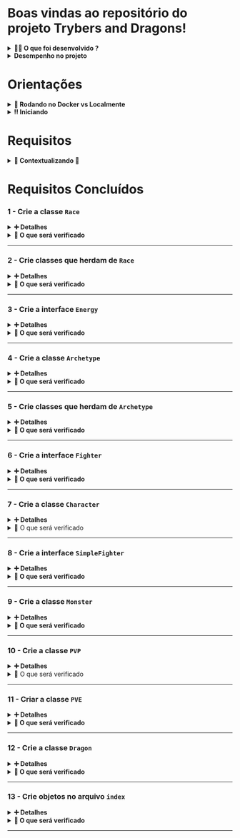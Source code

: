 # Boas vindas ao repositório do projeto Trybers and Dragons!

<details>
  <summary><strong>👨‍💻 O que foi desenvolvido ?</strong></summary><br />

  Foram aplicados os princípios da arquitetura `SOLID` e os princípios de `POO` em uma estrutura de jogos de interpretação de papéis, mais conhecidos como jogos `RPG` (_Role Playing Game_).
  
</details>

<details>
  <summary><strong>Desempenho no projeto</strong></summary><br />
  
  <img src="trybers-and-dragons-result.png" width="800px" >

</details>

# Orientações

<details>
  <summary><strong>🐋 Rodando no Docker vs Localmente</strong></summary><br />
  
  ## Com Docker

  > Rode o serviço `node` com o comando `docker-compose up -d`.
  - Esse serviço irá inicializar um container chamado `trybers_and_dragons`.
  - A partir daqui você pode rodar o container `trybers_and_dragons` via CLI ou abri-lo no VS Code.

  > Use o comando `docker exec -it trybers_and_dragons bash`.
  - Ele te dará acesso ao terminal interativo do container criado pelo compose, que está rodando em segundo plano.

  > Instale as dependências [**Caso existam**] com `npm install`
  
  ⚠ Atenção ⚠ Caso opte por utilizar o Docker, **TODOS** os comandos disponíveis no `package.json` (npm start, npm test, npm run dev, ...) devem ser executados **DENTRO** do container, ou seja, no terminal que aparece após a execução do comando `docker exec` citado acima. 

---
  
  ## Sem Docker
  
  > Instale as dependências com `npm install`

  <br/>
</details>

<details>
  <summary><strong>‼️ Iniciando </strong></summary><br />

  1. Clone o repositório

  - `git clone https://github.com/augustoomb/projeto-trybers-and-dragons.
  - Entre na pasta do repositório que você acabou de clonar:
    - `cd projeto-trybers-and-dragons`

  2. Instale as dependências

  - `npm install`    

</details>

# Requisitos

<details>
  <summary><strong>🐉 Contextualizando 🐲</strong></summary><br />

  No universo de Trybers and Dragons - T&D, quase todos os seres que andam por essas terras pertencem a uma **raça** definida.

  As diversas raças (como, por exemplo, Élfica, Orc ou Anã) definem as características das personagens dentro do jogo desde a sua criação, como os seus pontos de vida e a sua destreza. No entanto, existem seres bestiais denominados **monstros** que não possuem uma raça específica, mas podem lutar.

  Alguns seres também possuem uma **energia** e, ao treinarem o uso da energia, passam a possuir um **arquétipo**. De modo geral, os arquétipos definem a vocação de uma personagem, suas habilidades e visão de mundo: como encaram as situações, exploram masmorras ou enfrentam monstros. Como exemplos de arquétipos presentes em T&D, podemos citar guerreiro, mago e necromante.

  Boa parte dos seres podem ser considerados lutadores, bastando para isso possuir alguns atributos específicos. Em muitas ocasiões podem acontecer lutas entre personagens diversas, bem como entre personagens e monstros.

  Agora, cabe a você, nobre ~~dev~~, explorar essas terras e cumprir as quests que surgirão ao longo da sua incrível ~~jornada~~ leitura do README.

  **_Now, follow ~~the blind~~ the dungeon master!_**

</details>

# Requisitos Concluídos

### 1 - Crie a classe `Race`

<details>
  <summary><strong>➕ Detalhes </strong></summary>

No universo de Trybers and Dragons - T&D, quase todos os seres racionais têm uma raça e, embora todas as raças de personagens sejam humanoides, cada uma tem as suas particularidades.

A raça influencia desde a aparência geral até fatores como longevidade média, talento em determinadas habilidades ou mesmo a presença de algum sentido mais aguçado nos habitantes desse universo.

Para entender melhor um pouco da incrível diversidade que temos e as características únicas de algumas das raças de T&D, vamos começar nossa jornada com a missão de **criar a classe abstrata `Race`**.

Para que você tenha sucesso nesta *quest*, é importante saber que:

- O arquivo foi criado no diretório `src/Races/` e chamar `Race.ts`;
- A classe `Race` deve ter os atributos privados: `name` e `dexterity`, ambos inicializados em seu **construtor**;
  - O atributo `name` dever ser do tipo `string`;
  - O atributo `dexterity` dever ser do tipo `number`;
  - `name` e `dexterity` devem ser recebidos como parâmetros e inicializados no construtor.
- Os atributos da classe `Race` podem ser lidos, mas não podem ser alterados:
  - `name` deve retornar o tipo `string`;
  - `dexterity` deve retornar o tipo `number`.
- A classe `Race` deve ter um **método estático** chamado `createdRacesInstances`, que retorna um `number`;
  - Esse número corresponde à quantidade de **instâncias criadas a partir das classes estendidas** da classe `Race`;
  - Cada raça terá seu número máximo de instâncias, **que será definido dentro de cada classe especializada**;
  - Na classe `Race`, o método deve lançar um erro com a mensagem `Not implemented`.
- A classe `Race` deve ter um **getter abstrato** chamado `maxLifePoints` que retorna um `number`;
  - Esse número corresponde à quantidade máxima de pontos de vida da raça;
  - Cada raça terá seu número máximo de pontos, **que será definido dentro de cada classe especializada**;
  - Na classe `Race` **deve estar apenas a assinatura do método**.

> Dica: use a convenção de atributos privados para criar os atributos **com** `_` e os getters para expor os atributos **sem** o `_`.
<br>

> ⚠️ **Atenção**:
> - Para que os testes funcionem corretamente, a classe `Race` deve ser exportada de forma padrão (com `export default`);
> - Deve ser criado o arquivo chamado `index.ts` dentro do diretório `src/Races/`;
> - A classe `Race` deve ser importada dentro deste arquivo e exportada também de forma padrão, da mesma forma que no diretório `src/Battle/`.

<br>
</details>

<details close>
  <summary><strong> 🔎 O que será verificado</strong></summary>

  > :dragon_face: Para a classe Race:
  - A classe `Race` existe;
  - A classe `Race` é abstrata;
  - O método `maxLifePoints` da classe `Race` é abstrato;
  - O método `maxLifePoints` ao ser implementado retorna um valor numérico;
  - O atributo `name` da classe `Race` pode ser lido;
  - O atributo `name` da classe `Race` *NÃO* pode ser alterado;
  - O atributo `dexterity` da classe `Race` pode ser lido;
  - O atributo `dexterity` da classe Race *NÃO* pode ser redefinido;
  - O método `createdRacesInstances` deve existir e ser estático;
  - O método `createdRacesInstances` deve lançar um erro com a mensagem "Not implemented".

</details>

---

### 2 - Crie classes que herdam de `Race`

<details>
  <summary><strong>➕ Detalhes </strong></summary>
  
Já foi dito anteriormente que há uma diversidade de raças neste universo e agora chegou a hora de você saber mais a respeito de algumas delas. Nesta segunda *quest*, você irá criar classes para quatro raças que existem no mundo de T&D.

Antes de prosseguir com a missão, é muito importante saber que:

- Os arquivos devem ser criados no diretório `src/Races/`;
- Todas as raças devem estender da classe abstrata `Race`;
- As classes `Dwarf`, `Elf`, `Halfling` e `Orc` devem ser criadas em arquivos com exatamente esses nomes.
- Cada raça deve possuir um número máximo de pontos de vida (`maxLifePoints`), que deve ser inicializado em seu **construtor**:
  - A raça `Dwarf` deve receber `80` pontos de vida;
  - A raça `Elf` deve receber `99` pontos de vida;
  - A raça `Halfling` deve receber `60` pontos de vida;
  - A raça `Orc` deve receber `74` pontos de vida.
- Não se esqueça de implementar o(s) método(s) necessário(s) após estender a classe abstrata `Race`;
- Não se esqueça de fazer a sobrescrita (`override`) do(s) método(s) necessário(s).

<br>

> ⚠️ **Atenção**:
> - Assim como no requisito anterior, cada uma das classes criadas (`Dwarf`, `Elf`, `Halfling` e `Orc`) para este requisito deve ser exportada de forma padrão (com `export default`).
> - As classes (`Dwarf`, `Elf`, `Halfling` e `Orc`) devem ser importadas dentro de `src/Races/index.ts` e exportadas de forma explícita (`export { class1, class2, classN }`).
> - Não se esqueça de implementar o método `createdRacesInstances` nas classes herdeiras;

<br>
</details>

<details close>
  <summary><strong>🔎 O que será verificado</strong></summary>

  > :dragon_face: Para as classe que herdam de Race:
  - A classe `Dwarf` existe;
  - A classe `Dwarf` herda de `Race`;
  - O atributo `name` da classe `Dwarf` pode ser lido;
  - O atributo `dexterity` da classe `Dwarf` pode ser lido;
  - O método `createdRacesInstances` retorna o número correto de instâncias criadas da classe `Dwarf`;
  - O atributo `maxLifePoints` da classe `Dwarf` existe e é igual a 80;
  - A classe `Elf` existe;
  - A classe `Elf` herda de `Race`;
  - O atributo `name` da classe `Elf` pode ser lido;
  - O atributo `dexterity` da classe `Elf` pode ser lido;
  - O método `createdRacesInstances` retorna o número correto de instâncias criadas da classe `Elf`;
  - O atributo `maxLifePoints` da classe `Elf` existe e é igual a 99;
  - A classe `Halfling` existe;
  - A classe `Halfling` herda de `Race`;
  - O atributo `name` da classe `Halfling` pode ser lido;
  - O atributo `dexterity` da classe `Halfling` pode ser lido;
  - O método `createdRacesInstances` retorna o número correto de instâncias criadas da classe `Halfling`;
  - O atributo `maxLifePoints` da classe `Halfling` existe e é igual a 60;
  - A classe `Orc` existe;
  - A classe `Orc` herda de `Race`;
  - O atributo `name` da classe `Orc` pode ser lido;
  - O atributo `dexterity` da classe `Orc` pode ser lido;
  - O método `createdRacesInstances` retorna o número correto de instâncias criadas da classe `Orc`;
  - O atributo `maxLifePoints` da classe `Orc` existe e é igual a 74;

</details>

---

### 3 - Crie a interface `Energy`

<details>
  <summary><strong>➕ Detalhes </strong></summary>
  
Energia é um atributo vital para a maioria dos seres. No contexto de `Trybers and Dragons`, a energia gasta ao se andar, nadar, escalar ou lutar é chamada de *"stamina"* .
Contudo, esse universo também abriga seres capazes de usar magia. Nesses casos, a energia gasta é chamada de *"mana"*.

Sua próxima missão é tornar possível o uso destes dois tipos de energia:  *"stamina"* e *"mana"*. Para isso:

- Crie uma `interface` chamada `Energy`, para isso:
  - Crie o arquivo `Energy.ts` na raiz do diretório `src/`.
  - A interface deverá possuir os atributos:
    - `type_`, do tipo `EnergyType`; ✨✨
      - Esse novo tipo ~~pode~~ deve receber os valores: `'mana'` ou `'stamina'`;
      - O tipo `EnergyType` também deve ser exportado.
    - `amount`, do tipo `number`.

✨ Dica de mestre: ✨
- Para implementar a `interface Energy`, é necessário criar um tipo novo, o `type EnergyType`;

<br>

> ⚠️ **Atenção**:
> - Para que os testes funcionem corretamente, a interface `Energy` deve ser exportada de forma padrão ( com `export default`).
> - `EnergyType` também deve ser exportado, mas este de forma explícita (`export`).

<br>
</details>

<details close>
  <summary><strong>🔎 O que será verificado</strong></summary>

  > :dragon_face: Para a interface Energy:
  - É possível criar uma variável com o tipo `EnergyType` e atribuir a ela o valor `'mana'`;
  - É possível criar uma variável com o tipo `EnergyType` e atribuir a ela o valor `'stamina'`;
  - É possível criar uma variável com o tipo da interface `Energy` e atribuir a ela o valor `{ amount: 10, type_: 'stamina'}`;
  - É possível criar uma variável com o tipo da interface `Energy` e atribuir a ela o valor `{ amount: 45, type_: 'mana'}`;
  - Não é possível criar uma variável com o tipo `EnergyType` e atribuir a ela um valor diferente de `'mana'` ou `'stamina'`;
  - Não é possível criar uma variável com o tipo da interface `Energy` sem atribuir a ela um `amount`;
  - Não é possível criar uma variável com o tipo da interface `Energy` sem atribuir a ela um `type_`.
</details>

---

### 4 - Crie a classe `Archetype`

<details>
  <summary><strong>➕ Detalhes </strong></summary>
  
Dentro do nosso universo, os seres têm talentos especiais e cada um desses talentos tem o seu nome dentro de T&D.
Aqui vamos ter alguns atributos super legais e necessários, que representarão o nome, a potência do seu ataque especial e o custo energético para utilizá-lo. Por isso, sua próxima *quest* será **criar a classe abstrata `Archetype`**.

Para que você tenha sucesso nesta *quest*, é importante saber que:

- O arquivo `Archetype.ts` deve ser criado no diretório `src/Archetypes/`;
- A classe `Archetype` deve ter os atributos privados: `name`, `special`, `cost`, que serão inicializados em seu **construtor**;
  - O atributo `name` dever ser do tipo `string`;
  - O atributo `special` dever ser do tipo `number`;
  - O atributo `cost` dever ser do tipo `number`;
  - `name` deve ser recebido como parâmetro e inicializado no construtor;
  - `special` e `cost` devem ser apenas inicializados no construtor com o valor `0`.
- Os atributos da classe `Archetype` podem ser lidos, mas não podem ser alterados:
  - `name` deve retornar o tipo `string`;
  - `special` deve retornar o tipo `number`;
  - `cost` deve retornar o tipo `number`.
- A classe `Archetype` deve ter um **método estático** chamado `createdArchetypeInstances` que retorna um `number`:
  - Esse número corresponde à quantidade de **instâncias criadas a partir das classes estendidas** da classe abstrata `Archetype`;
  - Cada arquétipo terá seu número máximo de instâncias, **que será definido dentro de suas classes especializadas**;
  - Na classe abstrata `Archetype`, o método deve apenas lançar um erro com a mensagem `Not implemented`.
- A classe `Archetype` deve ter um **getter abstrato** chamado `energyType` que retorna uma `EnergyType`:
  - Esse tipo EnergyType corresponde ao tipo de energia que este arquétipo deve ter. *(`mana` ou `stamina`)*
  - Cada arquétipo terá o seu tipo de energia, **que será definido dentro de suas classes especializadas**;
  - A classe abstrata `Archetype` **deve conter apenas a assinatura do método**.

<br>

> ⚠️ **Atenção**:
> - Para que os testes funcionem corretamente, a classe `Archetype` deve ser exportada de forma padrão ( com `export default`);
> - Um arquivo `index.ts` deve ser criado dentro do diretório `src/Archetypes/`;
> - A classe `Archetype` deve ser importada dentro deste arquivo e exportada também de forma padrão, como feito com `Race`.

<br>
</details>

<details close>
  <summary><strong>🔎 O que será verificado</strong></summary>
  <br>

  > :dragon_face: Para a classe Archetype:
  - A classe `Archetype` existe;
  - A classe `Archetype` é abstrata;
  - O atributo `name` da classe `Archetype` pode ser lido;
  - O atributo `name` da classe `Archetype` não pode ser alterado;
  - O atributo `special` da classe `Archetype` pode ser lido;
  - O atributo `cost` da classe `Archetype` pode ser lido;
  - O tipo do retorno do método `energyType` é `EnergyType`;
</details>

---

### 5 - Crie classes que herdam de `Archetype`

<details>
  <summary><strong>➕ Detalhes </strong></summary>
  
Como você pode imaginar, há diversos arquétipos diferentes no mundo de *Trybers and Dragons*, cada um com as suas peculiaridades e alinhamentos.
Agora, chegou a hora de você conhecer alguns desses arquétipos. E o que poderia ser melhor para isso do que criar classes para eles?
Para isto, atenção às instruções a seguir:

- Os arquivos devem ser criados no diretório `src/Archetypes/`;
- Todos os arquétipos devem estender da classe abstrata `Archetype`.
- No momento, vamos nos ater a quatro arquétipos muito comuns aos seres deste universo: (eles devem estar em quatro arquivos com os mesmos nomes)
  - `Mage` 🧙‍♀️;
  - `Necromancer` ☠️; 
  - `Warrior` ⚔️;
  - `Ranger` 🍃.
- Cada arquétipo possui a habilidade de causar danos em seus inimigos de forma diferente, e essa habilidade deve ser inicializada em seu **construtor**
  - Os arquétipos `Mage`🧙‍♀️ e `Necromancer`☠️ causam dano por meio de magia, através do uso de `mana`;
  - Os arquétipos `Warrior` ⚔️ e `Ranger` 🍃 causam dano por meio de sua força, usando `stamina`.
- Não se esqueça de implementar o(s) método(s) necessário(s) após estender a classe abstrata `Archetype`;
- Não se esqueça de fazer a sobrescrita (`override`) do(s) método(s) necessário(s);

<br>

> ⚠️ **Atenção**:
> - Assim como no requisito anterior, cada uma das classes criadas (`Mage`, `Necromancer`, `Warrior` e `Ranger`) para este requisito deve ser exportada de forma padrão ( com `export default`);
> - Novamente, as classes (`Mage`, `Necromancer`, `Warrior` e `Ranger`) devem ser importadas dentro de `src/Archetypes/index.ts` e exportadas de forma explícita (`export { class1, class2, classN }`).
> - Não se esqueça de implementar o método `createdArchetypeInstances` nas classes herdeiras;

<br>
</details>

<details close>
  <summary><strong>🔎 O que será verificado</strong></summary>

  > :dragon_face: Para as classes que herdam de Archetype:
  - A classe `Mage` existe;
  - A classe `Mage` herda de `Archetype`;
  - O atributo `name` da classe `Mage` pode ser lido;
  - O método `energyType` da Classe `Mage` existe e retorna um `EnergyType`;
  - O método `createdArchetypeInstances` deve retornar o número correto de instâncias criadas da classe `Mage`;
  - A classe `Necromancer` existe;
  - A classe `Necromancer` herda de `Archetype`;
  - O atributo `name` da classe `Necromancer` pode ser lido;
  - O atributo `energyType` da classe `Necromancer` pode ser lido;
  - O método `createdArchetypeInstances` deve retornar o número correto de instâncias criadas da classe `Necromancer`;
  - A classe `Ranger` existe;
  - A classe `Ranger` herda de `Archetype`;
  - O atributo `name` da classe `Ranger` pode ser lido;
  - O atributo `energyType` da classe `Ranger` pode ser lido;
  - O método `createdArchetypeInstances` deve retornar o número correto de instâncias criadas da classe `Ranger`;
  - A classe `Warrior` existe;
  - A classe `Warrior` herda de `Archetype`;
  - O atributo `name` da classe `Warrior` pode ser lido;
  - O atributo `energyType` da classe `Warrior` pode ser lido;
  - O método `createdArchetypeInstances` deve retornar o número correto de instâncias criadas da classe `Warrior`;
</details>

---

### 6 - Crie a interface `Fighter`

<details>
  <summary><strong>➕ Detalhes </strong></summary>
  
Um universo tão rico e cheio de diferentes seres, com diferentes alinhamentos, convicções e personalidades pode não ser um lugar sempre amigável. Por isso, seus habitantes têm que ser capazes de se defender ou de inventar artimanhas para se livrarem de brigas, confusões e armadilhas. Sendo assim, podemos dizer que todos os seres de T&D são, em essência, lutadores.

Para fixar bem esse conceito, preparamos para você a missão especial de criar a interface `Fighter`. Mas não se preocupe! Não deixaremos você dar mais nem um passo sem as informações necessárias para tirar isso de letra! Observe as orientações abaixo:

- Crie uma `interface` chamada `Fighter`;
- O arquivo `Fighter.ts` deve ser criado no diretório `src/Fighter/`;
- A interface deverá possuir os atributos:
  - `lifePoints`, do tipo `number`;
  - `strength`, do tipo `number`;
  - `defense`, do tipo `number`;
  - `energy`, do tipo `Energy`. ✨✨
- A interface deverá possuir os métodos:
  - `attack()`, que recebe um `enemy` do tipo `Fighter` como parâmetro e não possui retorno (`void`);
  - `special()`, que recebe um `enemy` do tipo `Fighter` como parâmetro e não possui retorno (`void`); ✨✨
  - `levelUp()`, que não recebe parâmetro e não possui retorno (`void`);
  - `receiveDamage()`, que recebe um `attackPoints` do tipo `number` como parâmetro e retorne um `number`.

✨ Dica de mestre: ✨
- O atributo `energy` e o método `special()` devem ser opcionais;
  - Pesquise sobre: `Optional Properties` ou `Optional parameters` em interfaces;
- Agora você pode descomentar os trechos de código dos arquivos do diretório `Battle`; (`Battle.ts` e `index.ts`).

<br>

> ⚠️ **Atenção**:
> - Para que os testes funcionem corretamente, a interface `Fighter` deve ser exportada de forma padrão (com `export default`);
> - Um arquivo chamado `index.ts` deve ser criado dentro do diretório `src/Fighter/`;
> - A interface `Fighter` deve ser importada dentro deste arquivo e exportada também de forma padrão, como feito em requisitos anteriores.

<br>
</details>

<details close>
  <summary><strong>🔎 O que será verificado</strong></summary>

  > :dragon_face: Para a interface Fighter:
  - A interface `Fighter` existe;
  - A interface `Fighter` pode ser implementada corretamente;
  - A interface `Fighter` possui o atributo `lifePoints`;
  - A interface `Fighter` possui o atributo `strength`;
  - A interface `Fighter` possui o atributo `defense`;
  - A interface `Fighter` possui o método `attack()`, que recebe um `enemy` do tipo `Fighter`;
  - A interface `Fighter` possui o método `special()`, que recebe um `enemy` do tipo `Fighter`
  - A interface `Fighter` possui o método `receiveDamage()`, que recebe um `attackPoints` do tipo number;
  - O atributo `energy` deverá ser do tipo `Energy`, definido no arquivo `src/Energy.ts`;
  - A interface `Fighter` possui o método `levelUp()`, que não recebe parâmetros nem retorna nada;
</details>

---

### 7 - Crie a classe `Character`

<details>
  <summary><strong>➕ Detalhes </strong></summary>

Maravilha! Agora já temos tanto as nossas raças quanto os nossos arquétipos e interfaces definidos. Mas antes de sair por aí entrando em tavernas e calabouços, temos outra *quest*: **criar uma personagem**!

Cada personagem será composta tanto por uma raça quanto por um arquétipo. Essa classe reunirá um conjunto de características que terão o poder de fazer desse ser o mais único possível. Além disso, personagens devem possuir tudo o que se espera de alguém que luta.

As dicas para completar essa *quest* são: 

- O arquivo deve ser criado na raiz do diretório `src/` e se chamar `Character.ts`;
- A classe deve implementar a interface `Fighter`;
- A classe `Character` deve ter os atributos privados: `race`, `archetype`, `maxLifePoints`, `lifePoints`, `strength`, `defense`, `dexterity` e `energy`, todos inicializados em seu **construtor**;
  - O atributo `race` deve ser do tipo `Race`;
  - O atributo `archetype` deve ser do tipo `Archetype`;
  - O atributo `maxLifePoints` deve ser do tipo `number`;
  - O atributo `lifePoints` deve ser do tipo `number`;
  - O atributo `strength` deve ser do tipo `number`;
  - O atributo `defense` deve ser do tipo `number`;
  - O atributo `dexterity` deve ser do tipo `number`;
  - O atributo `energy` deve ser do tipo `Energy`;
  - O atributo `name` deve ser recebido como parâmetro no construtor e deve ser usado para dar nome à sua personagem.
  - Devem ser inicializados no construtor:
    - `dexterity` com um valor aleatório de no mínimo 1 e no máximo 10 pontos. ✨✨;
    - `race` por padrão com uma instância de `Elf` (A destreza de `Elf` deve ser a mesma definida em `dexterity`);
    - `archetype` por padrão com uma instância de `Mage`;
    - `maxLifePoints` por padrão com metade do `maxLifePoints` da raça instanciada;
    - `lifePoints` por padrão com o mesmo valor de `maxLifePoints` da classe;
    - `strength`, `defense` com valores aleatórios de no mínimo 1 e no máximo 10 pontos; ✨✨
    - `energy` por padrão:
      - `type_` com o mesmo valor do arquétipo instanciado;
      - `amount` com um valor aleatório de no mínimo 1 e no máximo 10 pontos. ✨✨
- Os atributos da classe `Character` podem ser lidos mas não podem ser alterados:
  - `race` deve retornar o tipo `Race`;
  - `archetype` deve retornar o tipo `Archetype`
  - `lifePoints` deve retornar o tipo `number`;
  - `strength` deve retornar o tipo `number`;
  - `defense` deve retornar o tipo `number`;
  - `dexterity` deve retornar o tipo `number`;
  - `energy` deve retornar o tipo `Energy`.
    - ✨ Lembre-se que `energy` é um objeto, portanto se você retornar ele diretamente o javascript permite que as propriedades desse objetos sejam alteradas, mesmo `energy` sendo privado. 
- A classe `Character` também deve implementar os métodos estendidos da `interface Fighter`;
  - **`receiveDamage 😵`** este método recebe por parâmetro um valor (`attackPoints`) e as regras são:
    - Este valor deve ser decrescido de sua defesa (`defense`), assim causando um dano (`damage`);
    - Se o dano for maior que `0`, você perde pontos de vida (`lifePoints`);
    - Ao receber o ataque e perder pontos de vida (`lifePoints`), e se sua vida chegar a `0` ou menos, você deve fixá-la com o valor `-1`;
    - Ao final sempre retorne o valor atualizado de seus pontos de vida.
  - **`attack 🪄`** este método recebe por parâmetro uma pessoa inimiga (`enemy`) e as regras são:
    - Toda vez que acontecer um ataque, o inimigo recebido por parâmetro recebe um dano;
    - Este dano deve ser equivalente a força (`strength`) de quem ataca.
  - **`levelUp 🆙`** este método não recebe parâmetro e as regras são:
    - Sempre que este método for chamado os atributos `maxLifePoints`, `strength`, `dexterity` e `defense` terão um incremento de no mínimo 1 e no máximo 10 pontos; ✨✨
    - Assim como os atributos anteriores o montante de energia (`amount` dentro de `energy`) deve ser alterado também, ele deve ficar cheio, valendo exatamente `10`;
    - O atributo `maxLifePoints` do Character **nunca poderá ser maior** que o `maxLifePoints` de sua raça (`race`). Se, ao incrementar o valor de `maxLifePoints` do Character esse valor ficar maior do que o `maxLifePoints` da raça, ele deve receber o valor igual ao do da raça. Exemplo: se o `maxLifePoints`da raça é 100, e o do Character é 95, e ao fazer o levelUp ele ficaria 8 pontos maior, isso daria 103, que é maior do que o da raça, portanto você deveria deixar em 100.
    - Ao final, o atributo `lifePoints` também deve ser atualizado, recebendo o novo valor de `maxLifePoints` (de acordo com as regras anteriores).
  - **`special ⚡`** este método não recebe parâmetro e as regras é você quem decide:
    - Aqui você pode expandir sua mente e realizar a lógica que achar mais interessante para um ataque especial, use tudo que aprendeu no mundo de T&D! :dragon_face:
    - Esta parte do requisito não esta sendo avalida é apenas para você se divertir aprendendo. 💚

✨ Dica de mestre: ✨
- Para gerar valores aleatórios, use a função `getRandomInt` fornecida no arquivo `src/utils.ts`.

<br>

> ⚠️ **Atenção**:
> - Para que os testes funcionem corretamente, a classe `Character` deve ser exportada de forma padrão ( com `export default`).

<br>
</details>

<details close>
  <summary>🔎 O que será verificado</strong></summary>

  > :dragon_face: Para a classe Character:
  - A classe `Character` existe;
  - A classe `Character` implementa a interface `Fighter`;
  - `Character` possui uma `Race`;
  - `Character` possui um `Archetype`;
  - `Character` possui um atributo `lifePoints`, que pode ser lido, mas não pode ser setado;
  - `Character` possui um atributo `strength`, que pode ser lido, mas não pode ser setado;
  - `Character` possui um atributo `defense`, que pode ser lido, mas não pode ser setado;
  - `Character` possui um atributo `energy`, que pode ser lido, mas não pode ser setado nem ter um de seus valores internos alterados;
  - `Character` possui um atributo `dexterity`, que pode ser lido, mas não pode ser setado;
  - `Character` pode subir de nível através do método `levelUp`, e seus atributos (`amount`, `maxLifePoints`, `strength`, `dexterity`, `defense`) terão um incremento;
  - `Character` pode receber danos através do método `receiveDamage`;
  - `Character1` pode atacar `Character2`;
</details>

---

### 8 - Crie a interface `SimpleFighter`

<details>
  <summary><strong>➕ Detalhes </strong></summary>

Uau, o nosso universo de T&D está ficando fabuloso! No entanto, nem todo mundo que luta possui capacidades avançadas, como ter uma defesa ou realizar ataques especiais. Dito isto, vamos para mais uma *quest*: **criar a interface lutador simples**

As dicas para completar essa *quest* são:

- Crie uma `interface` chamada `SimpleFighter`;
- O arquivo `SimpleFighter.ts` deve ser criado no diretório `src/Fighter/`.
- A interface deverá possuir os atributos:
  - `lifePoints`, do tipo `number`;
  - `strength`, do tipo `number`.
- A interface deverá possuir os métodos:
  - `attack()` que recebe um `enemy` do tipo `SimpleFighter` como parâmetro e não possui retorno (`void`);
  - `receiveDamage()` que recebe um `attackPoints` do tipo `number` como parâmetro e retorne um `number`;
- Aqui é um bom momento para treinarmos algumas skills deste bloco e aplicar uma refatoração, além disso você acaba adiantando uma parte do próximo requisito ✨. Utilize a segregação de interfaces, volte e observe nossa `interface Fighter`.

<br>

> ⚠️ **Atenção**:
> - Para que os testes funcionem corretamente, a interface `SimpleFighter` deve ser exportada de forma padrão (com `export default`);
> - A interface `SimpleFighter` deve ser importada dentro de `src/Fighter/index.ts` e deve ser exportada de forma explícita (`export { SimpleFighter }`), como feito em requisitos anteriores.

<br>
</details>

<details close>
  <summary><strong>🔎 O que será verificado</strong></summary>

  > :dragon_face: Para a interface SimpleFighter:
  - A interface `SimpleFighter` existe;
  - A interface `SimpleFighter` possui o atributo `lifePoints`;
  - A interface `SimpleFighter` possui o atributo `strength`;
  - A interface `SimpleFighter` possui o método `attack`, que recebe um `enemy` do tipo `SimpleFighter`;
  - A interface `SimpleFighter` possui o método `receiveDamage`, que recebe um `attackPoints` do tipo `number`;
</details>

---

### 9 - Crie a classe `Monster`

<details>
  <summary><strong>➕ Detalhes </strong></summary>

Se existem seres que implementam a `interface Fighter`, deve existir seres que implementam a `interface SimpleFighter` também, não é ? Estes são os `Monsters`, criaturas bestiais que apenas atacam outros seres. Então, sua próxima *quest* é: **criar a classe Monster**!

O que você deve saber para seguir em frente:

- O arquivo deve ser criado na raiz do diretório `src/` e chamar `Monster.ts`;
- A classe deve implementar a interface `SimpleFighter`;
- A classe `Monster` deve ter os atributos privados `lifePoints` e `strength`, ambos inicializados em seu **construtor**:
  - Os atributos `lifePoints` e `strength` devem ser do tipo `number`;
  - Devem ser inicializados no construtor:
    - `lifePoints` por padrão com o valor de `85`;
    - `strength` por padrão com o valor de `63`.
- Os atributos da classe `Monster` podem ser lidos mas não podem ser alterados:
  - `lifePoints` e `strength` devem retornar o tipo `number`.
- A classe `Monster` também deve implementar os métodos estendidos da `interface SimpleFighter`:
  - **`receiveDamage 😵`** este método recebe por parâmetro um valor (`attackPoints`) e as regras são:
    - Este valor deve ser decrescido de seus pontos de vida (`lifePoints`), assim causando um dano (`damage`);
    - Se o dano for maior que `0`, você perde pontos de vida (`lifePoints`);
    - Ao receber o ataque e perder pontos de vida, sua vida nunca poderá chegar a `0`, se isto acontecer seus `lifePoints` deve valer `-1`;
    - Ao final o método deve retornar o valor atualizado dos pontos de vida.
  - **`attack 🪄`** este método recebe por parâmetro uma pessoa inimiga (`enemy`) e as regras são:
    - Toda vez que acontecer um ataque, o inimigo recebido por parâmetro recebe um dano;
    - Este dano deve ser calculado a partir de `attackPoints` equivalentes à força (`strength`) de quem ataca.

<br>

✨ Dica de mestre: ✨
- Aqui vamos precisar que os métodos de `Fighter` que recebiam um inimigo do tipo `Fighter` agora possam receber um `SimpleFighter`. Assim um `Fighter` pode atacar um `Monster` 😄.

> ⚠️ **Atenção**:
> - Para que os testes funcionem corretamente, a classe `Monster` deve ser exportada de forma padrão ( com `export default`).

<br>
</details>

<details close>
  <summary><strong>🔎 O que será verificado</strong></summary>

  > :dragon_face: Para a classe Monster:
  - A classe `Monster` existe;
  - A classe `Monster` implementa a interface `SimpleFighter`;
  - `Monster` possui um atributo `lifePoints`, que pode ser lido, mas não pode ser setado;
  - `Monster` possui um atributo `strength`, que pode ser lido, mas não pode ser setado;
  - `Monster` pode receber danos através do método `receiveDamage`, fazendo com que seus `lifePoints` diminuam;
  - `Monster` pode atacar um `Character`, e o `Character` receberá dano;
  - `Character` pode atacar um `Monster`, e o `Monster` receberá de dano;
</details>

---

### 10 - Crie a classe `PVP`

<details>
  <summary><strong>➕ Detalhes </strong></summary>

A ideia do mundo de T&D ser completamente pacífico provavelmente já deve ter desaparecido da sua mente depois das suas últimas *quests*. 
Nesse mundo, existem lutas, muitas delas inclusive épicas, denominadas `Battles` (batalhas). Sua representação geral/abstrata já foi fornecida anteriormente, entretanto, existem tipos específicos de batalhas. Uma dessas batalhas chamamos de `PVP`, batalhas entre personagens (ou *player versus player*), que só podem acontecer entre personagens lutadores (`Fighters`). 🧙‍♀️ ⚔️ 🧙‍♂️

Sua *quest* agora é justamente **criar a classe PVP**, então, você que lute ! 🗡️😂
Brincadeira! Estamos aqui para te ajudar e por isso trazemos abaixo algumas dicas preciosas para garantir a sua vitória neste requisito:

- O arquivo deve ser criado no diretório `src/Battle/` e se chamar `PVP.ts`;
- A classe `PVP` deve herdar de `Battle`;
- A classe `Battle` já esta criada, dê uma espiada nela; 🧐
- Na criação de uma instância de `PVP` é esperado que em seu construtor sejam recebidos dois `Characters` lutadores, ambos inicializados lá;
- Não se esqueça de fazer a sobrescrita (`override`) do(s) método(s) necessário(s). ✨✨

✨ Dica de mestre: ✨
- Use um dos _players_ para ser parâmetro do `super` na inicialização e use o método `fight` do super para dar o veredito da batalha, ou seja, se `super.fight()` retornar 1 o _player_ quer foi usado como parâmetro do `super` na inicialização ganhou, e se retornar -1 a vitória foi do _player_ que não foi o parâmetro do `super`; 

- Aqui ~~podemos~~ devemos sobrescrever o método `fight`;
  - No método `fight` sobrescrito, implemente uma lógica de ataque entre personagens lutadores da classe;
  - As personagens `devem batalhar` até uma das duas ser `derrotada`, em outras palavras, a batalha só deverá terminar, quando alguma personagem ter seus pontos de vida (`lifePoints`) igual a `-1`;
- Se necessário, refatore o que já foi feito com as interfaces `Fighter` e `SimpleFighter` para se adequarem melhor à sua nova implementação de batalha;
- Não esqueça de descomentar os trechos de código dos arquivos do diretório `Battle` como citado nas "Dica de mestre" do requisito 6 - Crie a interface `Fighter`.

<br>

> ⚠️ **Atenção**:
> - Para que os testes funcionem corretamente, a classe `PVP` deve ser exportada de forma padrão (com `export default`);
> - Novamente, dentro de `src/Battle/index.ts`, a classe (`PVP`) deve ser importada, porém esta deve ser exportada de forma normal (`export { PVP }`), como feito em requisitos anteriores.

<br>
</details>

<details close>
  <summary>🔎 O que será verificado</strong></summary>

  > :dragon_face: Para a classe PVP:
  - A classe `PVP` existe e pode ser criada uma nova instância, passando dois `Characters` lutadores;
  - A classe `PVP` pode ser utilizada onde a classe `Battle` é esperada e uma personagem que chamou várias vezes o levelUp e possui melhores atributos tem maiores chances de vencer;
  - A classe `PVP` pode receber tanto dois `Characters` quanto duas instâncias de uma implementação diferente de `Fighter`;
</details>

---

### 11 - Criar a classe `PVE`

<details>
  <summary><strong>➕ Detalhes </strong></summary>

Nem todas as batalhas são entre personagens lutadoras (`Character`), afinal, há perigos à solta que espreitam ao escurecer, em densas florestas ou em calabouços profundos.

Monstros representam alguns destes perigos, assim, temos as batalhas do tipo `PVE`(*player versus environment*), em que personagens (sempre do tipo `Fighter`) podem lutar contra um ou mais monstros assustadores (`SimpleFighter`). Parece interessante, não é? Tornar isso possível é a sua próxima *quest*! 🧙‍♀️ ⚔️ 👾👹👻

Antes de prosseguir para essa nova batalha, leia atentamente as dicas abaixo !!! Só assim obteremos sucesso e prosperidade:

- O arquivo deve ser criado no diretório `src/Battle/` e se chamar `PVE.ts`;
- Lembre-se a classe `Battle` já esta criada;
- Na criação de uma instância de `PVE.ts` é esperado que em seu construtor seja recebido uma pessoa personagem lutadora (`Character Fighter`) e um *array* com pelo menos um monstro (`Monster`), ambos inicializados no **construtor**;
  - Como estamos falando de uma batalha *player versus environment*, este *array* de monstros também aceita instâncias de pessoas personagens lutadoras sendo elas simples ou não; (`Fighter`, `SimpleFighter`)
- Não se esqueça de fazer a sobrescrita (`override`) do(s) método(s) necessário(s);
  - Como na "Dica de mestre" do requisito anterior (`PVP`), não esqueça de implementar uma lógica de luta para este requisito também;
  - Lembre-se, aqui a luta é de uma personagem contra apenas um oponete ou uma legião deles. Logo, para a batalha ser finalizada, a personagem principal, ou seus oponentes, deverão ter perdido os seus respectivos pontos de vida (`lifePoints`).

<br>

> ⚠️ **Atenção**:
> - Para que os testes funcionem corretamente, a classe `PVE` deve ser exportada de forma padrão (com `export default`);
> - Novamente dentro de `src/Battle/index.ts` a classe (`PVE`) deve ser importada, porém desta vez de forma normal (`export { PVP }`), como feito em requisitos anteriores.

<br>
</details>

<details close>
  <summary><strong>🔎 O que será verificado</strong></summary>

  > :dragon_face: Para a classe PVE:
  - A classe `PVE` existe e se pode ser criada uma nova instância, passando um `Character` e um array com um `Monster`;
  - A classe `PVE` pode ser utilizada onde a classe `Battle` é esperada. Além disso, uma personagem (`Character`) que chamou várias vezes o método `levelUp` e possui melhores atributos tem maiores chances de vencer uma luta contra somente um `Monster`, enquanto uma personagem com atributos menores perde uma luta contra diversos `Monsters`;
  - A classe `PVE` pode receber tanto `Character` e um array com um `Monster` quanto implementações diferentes de `Fighter` e `SimpleFighter` que não são `Character` nem `Monster`;
</details>

---

### 12 - Crie a classe `Dragon`

<details>
  <summary><strong>➕ Detalhes </strong></summary>

Seria muito estranho se esse mundo se chamasse Trybers and Dragons e não existissem `Dragons`, não é mesmo?
Estes seres magníficos são representados como monstros aqui, mas com a característica especial de possuírem elevados valores de pontos de vida.

Nesta *quest*, você deve **criar a classe `Dragon`**, cuidando para garantir que:

- O arquivo deve ser criado na raiz de `src/` e se chamar `Dragon.ts`;
- A classe `Dragon` deve herdar de `Monster`;
- Como citado acima, um Dragão tem elevados valores de pontos de vida, então em seu construtor defina o valor de `_lifePoints` para algo como 999; :dragon_face::dragon_face:

:dragon_face: Dica de mestre: :dragon_face:
- Aqui é interessante voltar no conteúdo do course sobre **Herança e Interfaces** e relembrar um pouco de **Atributos protegidos**;

<br>

> ⚠️ **Atenção**:
> - Para que os testes funcionem corretamente, a classe `Dragon` deve ser exportada de forma padrão ( com `export default`).

<br>
</details>

<details close>
  <summary><strong>🔎 O que será verificado</strong></summary>

  > :dragon_face: Para a classe Dragon:
  - A classe `Dragon` existe;
  - A classe `Dragon` herda de `Monster`;
  - `Dragon` deve ter 999 no valor do atributo `lifePoints`;
</details>

---

### 13 - Crie objetos no arquivo `index`

<details>
  <summary><strong>➕ Detalhes </strong></summary>

Você já modelou todo o mundo de T&D, maravilha!

Agora repare que, por mais que a gente saiba o que são `Monster`, `Character`, `Dragon`, `PVE`, etc, nenhum desses foi visto em ação. Então a sua última *quest* para completar essa aventura é dar vida às suas personagens e criar algumas instâncias das classes criadas anteriormente. 🪄

Algumas dicas se fazem necessárias para completar sua última missão no mundo de T&D. Elas são:

- O arquivo deve ser criado na raiz de `src/` e se chamar `index.ts`;
- ⚠️ Preste bastante atenção nos nomes das variáveis/métodos e nas exportações pedidas deste último requisito; :wink:.
- Crie `3` objetos do tipo `Character`:
  - As variáveis devem-se chamar `player1`, `player2` e `player3`;
  - Execute algumas vezes o método `levelUp` do `player1`;
  - Ao final do arquivo `index.ts` exporte `player1`, `player2` e `player3`.
- Crie `2` objetos do tipo `Monster`:
  - As variáveis devem se chamar `monster1` e `monster2`;
  - `monster1` deve ser um `Monster` e `monster2` deve ser um `Dragon`;
  - Ao final do arquivo `index.ts` exporte `monster1` e `monster2`.
- Crie um objeto do tipo `PVP`:
  - A variável deve se chamar `pvp`;
  - Como parâmetro do construtor passe `player2` e `player3`;
  - Ao final do arquivo `index.ts` exporte `pvp`.
  - **NÃO execute o método `pvp.fight`**;
- Crie um objeto do tipo `PVE`:
  - A variável deve se chamar `pve`;
  - Como parâmetro do construtor passe `player1` e um array contendo `monster1` e `monster2`;
  - Ao final do arquivo `index.ts` exporte `pve`.
  - **NÃO execute o método `pve.fight`**;
- Crie uma função chamada `runBattles`:
  - A função recebe por parâmetro um *array* de batalhas (`battles`) e este *array* é do tipo `Battle`; ✨✨
  - Dentro da função, crie uma repetição percorrendo este array e chame o método `fight`;
  - Ao final do arquivo `index.ts` exporte `runBattles`.

<br>

> ⚠️ **Atenção**:
> - Para que os testes funcionem corretamente, os objetos/métodos criados em `src/index.ts` devem ser exportados como explicado no requisito;

<br>
</details>

<details close>
  <summary><strong>🔎 O que será verificado</strong></summary>

  > :dragon_face: Para a criação de objetos no arquivo index:
  - Existem 3 objetos do tipo `Character` no arquivo `index`, exportados como `player1`, `player2` e `player3` e o método `levelUp` foi chamado algumas vezes em `player1`
  - Existem 2 objetos do tipo `Monster` no arquivo `index`, exportados como `monster1`, `monster2`, sendo que o objeto `monster2` é um `Dragon`;
  - Existe um objeto do tipo `PVP` (com os `Characters` `player2` e `player3`), exportados no arquivo index como `pvp` e nele *NÃO* foi executado o método `pvp.fight`;
  - Existe um objeto do tipo `PVE` (com o `Character` `player1` e com os `Monsters` `monster1` e `monster2`), exportado no arquivo `index` como `pve` e nele *NÃO* foi executado o método `pve.fight`;
  - Existe uma função chamada `runBattles`, que recebe um `array de Battles` e chama em seu interior o método `battle.fight`;
</details>

---

